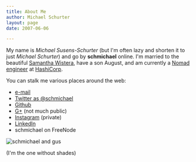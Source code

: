 ```yaml
---
title: About Me
author: Michael Schurter
layout: page
date: 2007-06-06

---
```

My name is _Michael Susens-Schurter_ (but I'm often lazy and shorten it to just
_Michael Schurter_) and go by **schmichael** online. I'm married to the
beautiful [Samantha Wistera][1], have a son August, and am currently a [Nomad
engineer][7] at [HashiCorp][2].

You can stalk me various places around the web:

  * [e-mail][3]
  * [Twitter as @schmichael][4]
  * [Github][10]
  * [G+][5] (not much public)
  * [Instagram][9] (private)
  * [LinkedIn][6]
  * schmichael on FreeNode


![schmichael and gus][8]

(I'm the one without shades)

 [1]: https://twitter.com/samwistera
 [2]: https://hashicorp.com/
 [3]: mailto:m+blog@schmichael.com
 [4]: https://twitter.com/schmichael
 [5]: https://plus.google.com/+MichaelSchurter
 [6]: https://www.linkedin.com/in/michaelschurter
 [7]: https://www.nomadproject.io/
 [8]: http://blog.schmichael.com/2017-02-wa.jpg
 [9]: https://www.instagram.com/schmichael0/
 [10]: https://github.com/schmichael
